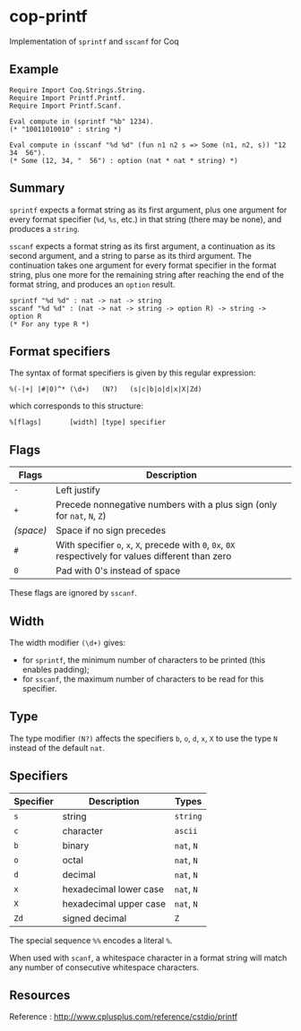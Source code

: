 # cop-printf

Implementation of `sprintf` and `sscanf` for Coq

## Example

```Coq
Require Import Coq.Strings.String.
Require Import Printf.Printf.
Require Import Printf.Scanf.

Eval compute in (sprintf "%b" 1234).
(* "10011010010" : string *)

Eval compute in (sscanf "%d %d" (fun n1 n2 s => Some (n1, n2, s)) "12  34  56").
(* Some (12, 34, "  56") : option (nat * nat * string) *)
```

## Summary

`sprintf` expects a format string as its first argument, plus one argument
for every format specifier (`%d`, `%s`, etc.) in that string (there may be
none), and produces a `string`.

`sscanf` expects a format string as its first argument, a continuation
as its second argument, and a string to parse as its third argument.
The continuation takes one argument for every format specifier in the format
string, plus one more for the remaining string after reaching the end of the
format string, and produces an `option` result.

```Coq
sprintf "%d %d" : nat -> nat -> string
sscanf "%d %d" : (nat -> nat -> string -> option R) -> string -> option R
(* For any type R *)
```

## Format specifiers

The syntax of format specifiers is given by this regular expression:

```
%(-|+| |#|0)^* (\d+)   (N?)   (s|c|b|o|d|x|X|Zd)
```

which corresponds to this structure:

```
%[flags]       [width] [type] specifier
```

## Flags

| Flags | Description                                                                 |
|-------|-----------------------------------------------------------------------------|
| `-`   | Left justify                                                                |
| `+`   | Precede nonnegative numbers with a plus sign (only for `nat`, `N`, `Z`)     |
| *(space)* | Space if no sign precedes                                               |
| `#`   | With specifier `o`, `x`, `X`, precede with `0`, `0x`, `0X` respectively for values different than zero |
| `0`   | Pad with 0's instead of space                                               |

These flags are ignored by `sscanf`.

## Width

The width modifier `(\d+)` gives:

- for `sprintf`, the minimum number of characters to be printed (this enables padding);
- for `sscanf`, the maximum number of characters to be read for this specifier.

## Type

The type modifier `(N?)` affects the specifiers `b`, `o`, `d`, `x`, `X` to use the
type `N` instead of the default `nat`.

## Specifiers

| Specifier | Description            | Types      |
|-----------|------------------------|------------|
| `s`       | string                 | `string`   |
| `c`       | character              | `ascii`    |
| `b`       | binary                 | `nat`, `N` |
| `o`       | octal                  | `nat`, `N` |
| `d`       | decimal                | `nat`, `N` |
| `x`       | hexadecimal lower case | `nat`, `N` |
| `X`       | hexadecimal upper case | `nat`, `N` |
| `Zd`      | signed decimal         | `Z`        |

The special sequence `%%` encodes a literal `%`.

When used with `scanf`, a whitespace character in a format string will match
any number of consecutive whitespace characters.

## Resources

Reference : http://www.cplusplus.com/reference/cstdio/printf
